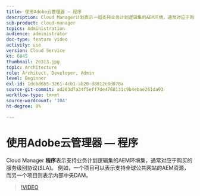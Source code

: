 ```yaml
---
title: 使用Adobe云管理器 — 程序
description: Cloud Manager计划表示一组支持业务计划逻辑集的AEM环境，通常对应于购买的服务级别协议(SLA)。 例如，一个项目可以表示支持全球公共网站的AEM资源，而另一个项目则表示内部中央DAM。
sub-product: cloud-manager
topics: Administration
audience: administrator
doc-type: feature video
activity: use
version: Cloud Service
kt: 6845
thumbnail: 26313.jpg
topic: Architecture
role: Architect, Developer, Admin
level: Beginner
exl-id: 1dcbd6b5-3261-4cb1-ab20-d8812c0d070a
source-git-commit: ad203d7a34f5eff7de4768131c9b4ebae261da93
workflow-type: tm+mt
source-wordcount: '104'
ht-degree: 0%

---
```


# 使用Adobe云管理器 — 程序

Cloud Manager **程序**&#x200B;表示支持业务计划逻辑集的AEM环境集，通常对应于购买的服务级别协议(SLA)。 例如，一个项目可以表示支持全球公共网站的AEM资源，而另一个项目则表示内部中央DAM。

>[!VIDEO](https://video.tv.adobe.com/v/26313/?quality=12&learn=on&hidetitle=true)
